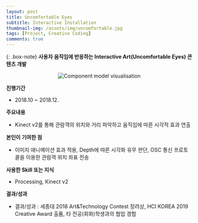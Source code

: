 ```yaml
---
layout: post
title: Uncomfortable Eyes
subtitle: Interactive Installation
thumbnail-img: /assets/img/uncomfortable.jpg
tags: [Project, Creative Coding]
comments: true
---
```


{: .box-note}
**사용자 움직임에 반응하는 Interactive Art(Uncomfortable Eyes) 콘텐츠 개발**

<center>
<img src="/assets/img/Uncomfortable_eyes_demo.gif" alt="Component model visualisation">
</center>  

**진행기간**
  - 2018.10 ~ 2018.12.  

**주요내용**
  - Kinect v2를 통해 관람객의 위치와 거리 파악하고 움직임에 따른 시각적 효과 연출  

**본인이 기여한 점** 
  - 이미지 애니메이션 효과 적용, Depth에 따른 시각화 유무 판단, OSC 통신 프로토콜을 이용한 관람객 위치 좌표 전송  

**사용한 Skill 또는 지식** 
  - Processing, Kinect v2  

**결과/성과** 
  - 결과/성과 : 세종대 2018 Art&Technology Contest 장려상, HCI KOREA 2019 Creative Award 출품, 타 전공(회화)학생과의 협업 경험  
